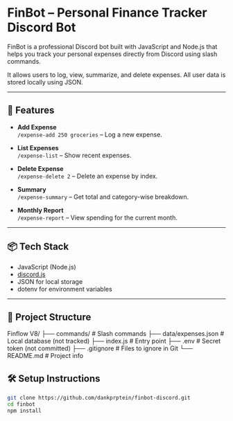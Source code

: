 # FinBot – Personal Finance Tracker Discord Bot

FinBot is a professional Discord bot built with JavaScript and Node.js that helps you track your personal expenses directly from Discord using slash commands.

It allows users to log, view, summarize, and delete expenses. All user data is stored locally using JSON.

---

## 🚀 Features

- **Add Expense**  
  `/expense-add 250 groceries` – Log a new expense.

- **List Expenses**  
  `/expense-list` – Show recent expenses.

- **Delete Expense**  
  `/expense-delete 2` – Delete an expense by index.

- **Summary**  
  `/expense-summary` – Get total and category-wise breakdown.

- **Monthly Report**  
  `/expense-report` – View spending for the current month.

---

## 📦 Tech Stack

- JavaScript (Node.js)
- [discord.js](https://discord.js.org/)
- JSON for local storage
- dotenv for environment variables

---

## 📁 Project Structure

Finflow V8/
├── commands/ # Slash commands
├── data/expenses.json # Local database (not tracked)
├── index.js # Entry point
├── .env # Secret token (not committed)
├── .gitignore # Files to ignore in Git
└── README.md # Project info

## 🛠 Setup Instructions

```bash
git clone https://github.com/dankprptein/finbot-discord.git
cd finbot
npm install